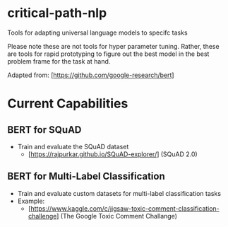 # critical-path-nlp
Tools for adapting universal language models to specifc tasks

Please note these are not tools for hyper parameter tuning. 
Rather, these are tools for rapid prototyping to figure out the best model in the best problem frame for the task at hand.

Adapted from:
[https://github.com/google-research/bert]

# Current Capabilities

## BERT for SQuAD

* Train and evaluate the SQuAD dataset
  + [https://rajpurkar.github.io/SQuAD-explorer/] (SQuAD 2.0)
  
## BERT for Multi-Label Classification

* Train and evaluate custom datasets for multi-label classification tasks
* Example: 
  + [https://www.kaggle.com/c/jigsaw-toxic-comment-classification-challenge] (The Google Toxic Comment Challange)


